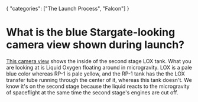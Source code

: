 {
    "categories": ["The Launch Process", "Falcon"]
}

# What is the blue Stargate-looking camera view shown during launch?

[This camera view](https://i.imgur.com/WRp2ujX.gifv) shows the inside of the second stage LOX tank. What you are looking at is Liquid Oxygen floating around in microgravity. LOX is a pale blue color whereas RP-1 is pale yellow, and the RP-1 tank has the the LOX transfer tube running through the center of it, whereas this tank doesn't. We know it's on the second stage because the liquid reacts to the microgravity of spaceflight at the same time the second stage's engines are cut off.
